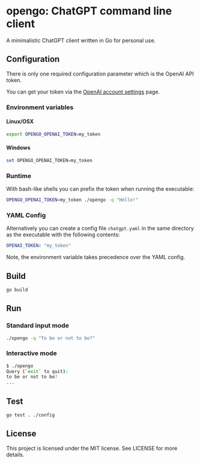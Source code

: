 # opengo: ChatGPT command line client

A minimalistic ChatGPT client written in Go for personal use.

## Configuration

There is only one required configuration parameter which is the OpenAI API token.

You can get your token via the [OpenAI account settings](https://platform.openai.com/account/api-keys) page.

### Environment variables

#### Linux/OSX

```bash
export OPENGO_OPENAI_TOKEN=my_token
```

#### Windows

```powershell
set OPENGO_OPENAI_TOKEN=my_token
```

### Runtime

With bash-like shells you can prefix the token when running the executable:

```bash
OPENGO_OPENAI_TOKEN=my_token ./opengo -q "Hello!"
```

### YAML Config

Alternatively you can create a config file `chatgpt.yaml` in the same directory as the executable with the following contents:

```yaml
OPENAI_TOKEN: "my_token"
``` 

Note, the environment variable takes precedence over the YAML config.

## Build

```bash
go build
```

## Run

### Standard input mode

```bash
./opengo -q "To be or not to be?"
```

### Interactive mode

```bash
$ ./opengo
Query (`exit` to quit):
to be or not to be?
...
```

## Test

```bash
go test . ./config
```

## License

This project is licensed under the MIT license. See LICENSE for more details.